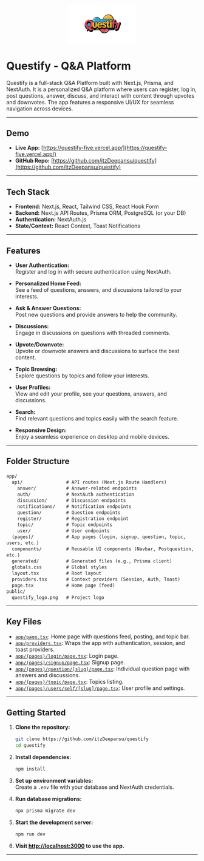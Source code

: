 <p align="center">
  <img src="public/questify_logo.png" alt="Questify Logo" width="180" />
</p>

# Questify - Q&A Platform

Questify is a full-stack Q&A Platform built with Next.js, Prisma, and NextAuth. It is a personalized Q&A platform where users can register, log in, post questions, answer, discuss, and interact with content through upvotes and downvotes. The app features a responsive UI/UX for seamless navigation across devices.

---

## Demo

- **Live App:** [https://questify-five.vercel.app/](https://questify-five.vercel.app/)
- **GitHub Repo:** [https://github.com/itzDeepansu/questify](https://github.com/itzDeepansu/questify)

---

## Tech Stack

- **Frontend:** Next.js, React, Tailwind CSS, React Hook Form
- **Backend:** Next.js API Routes, Prisma ORM, PostgreSQL (or your DB)
- **Authentication:** NextAuth.js
- **State/Context:** React Context, Toast Notifications

---

## Features

- **User Authentication:**  
  Register and log in with secure authentication using NextAuth.

- **Personalized Home Feed:**  
  See a feed of questions, answers, and discussions tailored to your interests.

- **Ask & Answer Questions:**  
  Post new questions and provide answers to help the community.

- **Discussions:**  
  Engage in discussions on questions with threaded comments.

- **Upvote/Downvote:**  
  Upvote or downvote answers and discussions to surface the best content.

- **Topic Browsing:**  
  Explore questions by topics and follow your interests.

- **User Profiles:**  
  View and edit your profile, see your questions, answers, and discussions.

- **Search:**  
  Find relevant questions and topics easily with the search feature.

- **Responsive Design:**  
  Enjoy a seamless experience on desktop and mobile devices.

---

## Folder Structure

```
app/
  api/                # API routes (Next.js Route Handlers)
    answer/           # Answer-related endpoints
    auth/             # NextAuth authentication
    discussion/       # Discussion endpoints
    notifications/    # Notification endpoints
    question/         # Question endpoints
    register/         # Registration endpoint
    topic/            # Topic endpoints
    user/             # User endpoints
  (pages)/            # App pages (login, signup, question, topic, users, etc.)
  components/         # Reusable UI components (Navbar, Postquestion, etc.)
  generated/          # Generated files (e.g., Prisma client)
  globals.css         # Global styles
  layout.tsx          # Root layout
  providers.tsx       # Context providers (Session, Auth, Toast)
  page.tsx            # Home page (feed)
public/
  questify_logo.png   # Project logo
```

---

## Key Files

- [`app/page.tsx`](app/page.tsx): Home page with questions feed, posting, and topic bar.
- [`app/providers.tsx`](app/providers.tsx): Wraps the app with authentication, session, and toast providers.
- [`app/(pages)/login/page.tsx`](<app/(pages)/login/page.tsx>): Login page.
- [`app/(pages)/signup/page.tsx`](<app/(pages)/signup/page.tsx>): Signup page.
- [`app/(pages)/question/[slug]/page.tsx`](<app/(pages)/question/[slug]/page.tsx>): Individual question page with answers and discussions.
- [`app/(pages)/topic/page.tsx`](<app/(pages)/topic/page.tsx>): Topics listing.
- [`app/(pages)/users/self/[slug]/page.tsx`](<app/(pages)/users/self/[slug]/page.tsx>): User profile and settings.

---

## Getting Started

1. **Clone the repository:**

   ```sh
   git clone https://github.com/itzDeepansu/questify
   cd questify
   ```

2. **Install dependencies:**

   ```sh
   npm install
   ```

3. **Set up environment variables:**  
   Create a `.env` file with your database and NextAuth credentials.

4. **Run database migrations:**

   ```sh
   npx prisma migrate dev
   ```

5. **Start the development server:**

   ```sh
   npm run dev
   ```

6. **Visit [http://localhost:3000](http://localhost:3000) to use the app.**

---
